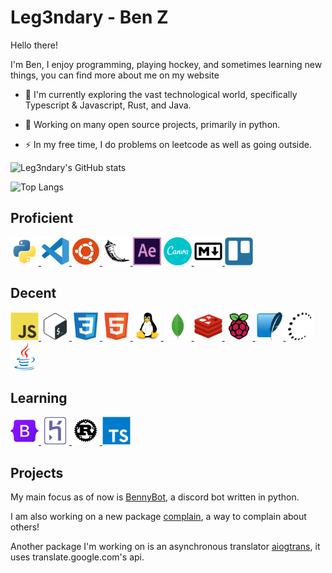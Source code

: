 # Leg3ndary - Ben Z

Hello there!

I'm Ben, I enjoy programming, playing hockey, and sometimes learning new things, you can find more about me on my website

- :telescope: I'm currently exploring the vast technological world, specifically Typescript & Javascript, Rust, and Java.

- :seedling: Working on many open source projects, primarily in python.

- :zap: In my free time, I do problems on leetcode as well as going outside.

![Leg3ndary's GitHub stats](https://github-readme-stats.vercel.app/api?username=leg3ndary&show_icons=true&theme=tokyonight)

![Top Langs](https://github-readme-stats.vercel.app/api/top-langs/?username=Leg3ndary&layout=compact&theme=tokyonight)

## Proficient

<p align="left">
    <a href="#">
		<img src="https://raw.githubusercontent.com/devicons/devicon/master/icons/python/python-original.svg"
			width="45" height="45" alt="Python" />
    </a>
    <a href="#">
		<img src="https://raw.githubusercontent.com/devicons/devicon/master/icons/vscode/vscode-original.svg"
			width="45" height="45" alt="VSCode" />
    </a>
    <a href="#">
		<img src="https://raw.githubusercontent.com/devicons/devicon/master/icons/ubuntu/ubuntu-plain.svg"
			width="45" height="45" alt="Ubuntu" />
    </a>
	<a href="#">
    <a href="#">
		<img src="https://raw.githubusercontent.com/devicons/devicon/master/icons/flask/flask-original.svg"
			width="45" height="45" alt="Flask" />
    </a>
		<img src="https://raw.githubusercontent.com/devicons/devicon/master/icons/aftereffects/aftereffects-original.svg"
			width="45" height="45" alt="AfterEffects" />
    </a>
    <a href="#">
		<img src="https://raw.githubusercontent.com/devicons/devicon/master/icons/canva/canva-original.svg"
			width="45" height="45" alt="Canva" />
    </a>
    <a href="#">
		<img src="https://raw.githubusercontent.com/devicons/devicon/master/icons/markdown/markdown-original.svg"
			width="45" height="45" alt="Markdown" />
    </a>
    <a href="#">
		<img src="https://raw.githubusercontent.com/devicons/devicon/master/icons/trello/trello-plain.svg"
			width="45" height="45" alt="Trello" />
    </a>
</p>


## Decent

<p align="left">
	<a href="#">
		<img src="https://raw.githubusercontent.com/devicons/devicon/master/icons/javascript/javascript-original.svg"
			width="45" height="45" alt="JavaScript" />
    </a>
    <a href="#">
		<img src="https://raw.githubusercontent.com/devicons/devicon/master/icons/bash/bash-original.svg"
			width="45" height="45" alt="Bash" />
    </a>
    <a href="#">
		<img src="https://raw.githubusercontent.com/devicons/devicon/master/icons/css3/css3-original.svg"
			width="45" height="45" alt="CSS" />
    </a>
    <a href="#">
		<img src="https://raw.githubusercontent.com/devicons/devicon/master/icons/html5/html5-original.svg"
			width="45" height="45" alt="HTML5" />
    </a>
    <a href="#">
		<img src="https://raw.githubusercontent.com/devicons/devicon/master/icons/linux/linux-original.svg"
			width="45" height="45" alt="Linux" />
    </a>
    <a href="#">
		<img src="https://raw.githubusercontent.com/devicons/devicon/master/icons/mongodb/mongodb-original.svg"
			width="45" height="45" alt="MongoDB" />
    </a>
    <a href="#">
		<img src="https://raw.githubusercontent.com/devicons/devicon/master/icons/redis/redis-original.svg"
			width="45" height="45" alt="Redis" />
    </a>
    <a href="#">
		<img src="https://raw.githubusercontent.com/devicons/devicon/master/icons/raspberrypi/raspberrypi-original.svg"
			width="45" height="45" alt="RaspberryPi" />
    </a>
    <a href="#">
		<img src="https://raw.githubusercontent.com/devicons/devicon/master/icons/sqlite/sqlite-original.svg"
			width="45" height="45" alt="Sqlite3" />
    </a>
    <a href="#">
		<img src="https://raw.githubusercontent.com/devicons/devicon/master/icons/ssh/ssh-original.svg"
			width="45" height="45" alt="SSH" />
    </a>
    <a href="#">
		<img src="https://raw.githubusercontent.com/devicons/devicon/master/icons/java/java-original.svg"
			width="45" height="45" alt="Java" />
    </a>
</p>

## Learning

<p align="left">
    <a href="#">
		<img src="https://raw.githubusercontent.com/devicons/devicon/master/icons/bootstrap/bootstrap-original.svg"
			width="45" height="45" alt="BootStrap" />
    </a>
    <a href="#">
		<img src="https://raw.githubusercontent.com/devicons/devicon/master/icons/heroku/heroku-original.svg"
			width="45" height="45" alt="Heroku" />
    </a>
    <a href="#">
		<img src="https://raw.githubusercontent.com/devicons/devicon/master/icons/rust/rust-plain.svg"
			width="45" height="45" alt="Rust" />
    </a>
    <a href="#">
		<img src="https://raw.githubusercontent.com/devicons/devicon/master/icons/typescript/typescript-original.svg"
			width="45" height="45" alt="TypeScript" />
    </a>
</p>

## Projects

My main focus as of now is [BennyBot](https://github.com/Leg3ndary/Benny), a discord bot written in python.

I am also working on a new package [complain](https://github.com/Leg3ndary/complain), a way to complain about others!

Another package I'm working on is an asynchronous translator [aiogtrans](https://github.com/Leg3ndary/aiogtrans), it uses translate.google.com's api.
